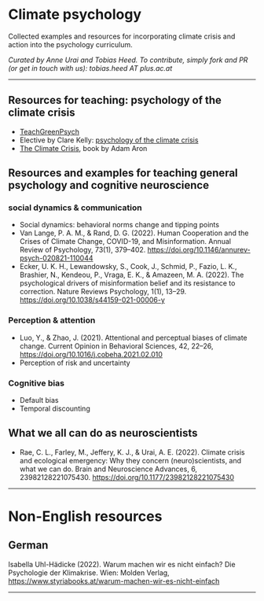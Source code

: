 # Climate psychology
Collected examples and resources for incorporating climate crisis and action into the psychology curriculum.

_Curated by Anne Urai and Tobias Heed. 
To contribute, simply fork and PR (or get in touch with us):
tobias.heed AT plus.ac.at_

---

## Resources for teaching: psychology of the climate crisis
- [TeachGreenPsych](https://www.teachgreenpsych.com/)
- Elective by Clare Kelly: [psychology of the climate crisis](https://www.tcd.ie/trinity-electives/electives/psychology-climate-crisis/)
- [The Climate Crisis](https://www.cambridge.org/cr/academic/subjects/earth-and-environmental-science/climatology-and-climate-change/climate-crisis-science-impacts-policy-psychology-justice-social-movements?format=PB), book by Adam Aron


## Resources and examples for teaching general psychology and cognitive neuroscience
### social dynamics & communication
- Social dynamics: behavioral norms change and tipping points
- Van Lange, P. A. M., & Rand, D. G. (2022). Human Cooperation and the Crises of Climate Change, COVID-19, and Misinformation. Annual Review of Psychology, 73(1), 379–402. https://doi.org/10.1146/annurev-psych-020821-110044
- Ecker, U. K. H., Lewandowsky, S., Cook, J., Schmid, P., Fazio, L. K., Brashier, N., Kendeou, P., Vraga, E. K., & Amazeen, M. A. (2022). The psychological drivers of misinformation belief and its resistance to correction. Nature Reviews Psychology, 1(1), 13–29. https://doi.org/10.1038/s44159-021-00006-y

### Perception & attention 
- Luo, Y., & Zhao, J. (2021). Attentional and perceptual biases of climate change. Current Opinion in Behavioral Sciences, 42, 22–26, https://doi.org/10.1016/j.cobeha.2021.02.010
- Perception of risk and uncertainty

### Cognitive bias
- Default bias
- Temporal discounting


## What we all can do as neuroscientists
- Rae, C. L., Farley, M., Jeffery, K. J., & Urai, A. E. (2022). Climate crisis and ecological emergency: Why they concern (neuro)scientists, and what we can do. Brain and Neuroscience Advances, 6, 23982128221075430. https://doi.org/10.1177/23982128221075430

---

# Non-English resources

## German

Isabella Uhl-Hädicke (2022). Warum machen wir es nicht einfach? Die Psychologie der Klimakrise. Wien: Molden Verlag, 
https://www.styriabooks.at/warum-machen-wir-es-nicht-einfach

---
